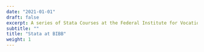 ```yaml
---
date: "2021-01-01"
draft: false
excerpt: A series of Stata Courses at the Federal Institute for Vocational Education and Training (BIBB).
subtitle: ""
title: "Stata at BIBB"
weight: 1
---
```


